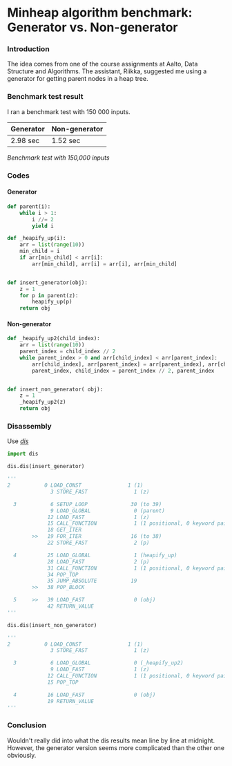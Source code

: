 # Minheap algorithm benchmark: Generator vs. Non-generator

### Introduction
The idea comes from one of the course assignments at Aalto, Data Structure and Algorithms.
The assistant, Riikka, suggested me using a generator for getting parent nodes in a heap tree.

### Benchmark test result
I ran a benchmark test with 150 000 inputs.

Generator | Non-generator
----------|--------------
2.98 sec | 1.52 sec
*Benchmark test with 150,000 inputs*

### Codes
#### Generator
```python
def parent(i):
    while i > 1:
        i //= 2
        yield i

def _heapify_up(i):
    arr = list(range(10))
    min_child = i
    if arr[min_child] < arr[i]:
        arr[min_child], arr[i] = arr[i], arr[min_child]


def insert_generator(obj):
    z = 1
    for p in parent(z):
        heapify_up(p)
    return obj
```

#### Non-generator
```python
def _heapify_up2(child_index):
    arr = list(range(10))
    parent_index = child_index // 2
    while parent_index > 0 and arr[child_index] < arr[parent_index]:
        arr[child_index], arr[parent_index] = arr[parent_index], arr[child_index]
        parent_index, child_index = parent_index // 2, parent_index


def insert_non_generator( obj):
    z = 1
    _heapify_up2(z)
    return obj
```

### Disassembly
Use [*dis*](https://docs.python.org/2/library/dis.html)
```python
import dis

dis.dis(insert_generator)

'''
2           0 LOAD_CONST               1 (1)
              3 STORE_FAST               1 (z)

  3           6 SETUP_LOOP              30 (to 39)
              9 LOAD_GLOBAL              0 (parent)
             12 LOAD_FAST                1 (z)
             15 CALL_FUNCTION            1 (1 positional, 0 keyword pair)
             18 GET_ITER
        >>   19 FOR_ITER                16 (to 38)
             22 STORE_FAST               2 (p)

  4          25 LOAD_GLOBAL              1 (heapify_up)
             28 LOAD_FAST                2 (p)
             31 CALL_FUNCTION            1 (1 positional, 0 keyword pair)
             34 POP_TOP
             35 JUMP_ABSOLUTE           19
        >>   38 POP_BLOCK

  5     >>   39 LOAD_FAST                0 (obj)
             42 RETURN_VALUE
'''
```

```python
dis.dis(insert_non_generator)

'''
2           0 LOAD_CONST               1 (1)
              3 STORE_FAST               1 (z)

  3           6 LOAD_GLOBAL              0 (_heapify_up2)
              9 LOAD_FAST                1 (z)
             12 CALL_FUNCTION            1 (1 positional, 0 keyword pair)
             15 POP_TOP

  4          16 LOAD_FAST                0 (obj)
             19 RETURN_VALUE
'''
```

### Conclusion
Wouldn't really did into what the dis results mean line by line at midnight. However, the generator version seems more complicated than the other one obviously.
